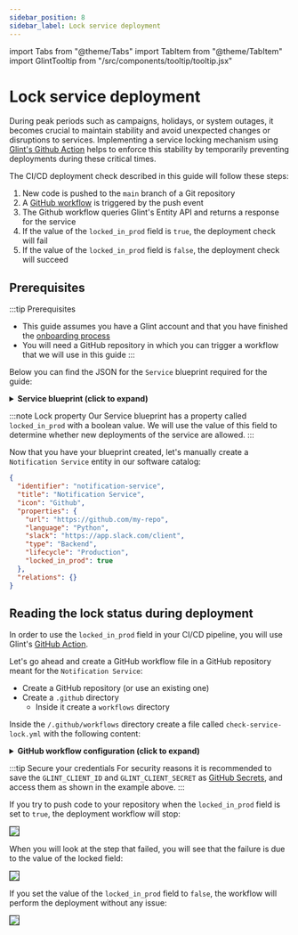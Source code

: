 ```yaml
---
sidebar_position: 8
sidebar_label: Lock service deployment
---
```


import Tabs from "@theme/Tabs"
import TabItem from "@theme/TabItem"
import GlintTooltip from "/src/components/tooltip/tooltip.jsx"

# Lock service deployment

During peak periods such as campaigns, holidays, or system outages, it becomes crucial to maintain stability and avoid unexpected changes or disruptions to services. Implementing a service locking mechanism using [Glint's Github Action](http://docs.useglint.io/build-your-software-catalog/sync-data-to-catalog/api/ci-cd/github-workflow/) helps to enforce this stability by temporarily preventing deployments during these critical times.


The CI/CD deployment check described in this guide will follow these steps:

1. New code is pushed to the `main` branch of a Git repository
2. A [GitHub workflow](https://docs.github.com/en/actions/using-workflows) is triggered by the push event
3. The Github workflow queries Glint's Entity API and returns a response for the service
4. If the value of the `locked_in_prod` field is `true`, the deployment check will fail
5. If the value of the `locked_in_prod` field is `false`, the deployment check will succeed

## Prerequisites
:::tip Prerequisites

- This guide assumes you have a Glint account and that you have finished the [onboarding process](/quickstart)
- You will need a GitHub repository in which you can trigger a workflow that we will use in this guide
:::

Below you can find the JSON for the `Service` blueprint required for the guide:
<details>
<summary><b>Service blueprint (click to expand)</b></summary>

```json showLineNumbers
{
  "identifier": "service",
  "title": "Service",
  "icon": "Github",
  "schema": {
    "properties": {
      "readme": {
        "title": "README",
        "type": "string",
        "format": "markdown",
        "icon": "Book"
      },
      "url": {
        "title": "URL",
        "format": "url",
        "type": "string",
        "icon": "Link"
      },
      "language": {
        "icon": "Git",
        "type": "string",
        "title": "Language",
        "enum": [
          "GO",
          "Python",
          "Node",
          "React"
        ],
        "enumColors": {
          "GO": "red",
          "Python": "green",
          "Node": "blue",
          "React": "yellow"
        }
      },
      "slack": {
        "icon": "Slack",
        "type": "string",
        "title": "Slack",
        "format": "url"
      },
      "code_owners": {
        "title": "Code owners",
        "description": "This service's code owners",
        "type": "string",
        "icon": "TwoUsers"
      },
      "type": {
        "title": "Type",
        "description": "This service's type",
        "type": "string",
        "enum": [
          "Backend",
          "Frontend",
          "Library"
        ],
        "enumColors": {
          "Backend": "purple",
          "Frontend": "pink",
          "Library": "green"
        },
        "icon": "DefaultProperty"
      },
      "lifecycle": {
        "title": "Lifecycle",
        "type": "string",
        "enum": [
          "Production",
          "Experimental",
          "Deprecated"
        ],
        "enumColors": {
          "Production": "green",
          "Experimental": "yellow",
          "Deprecated": "red"
        },
        "icon": "DefaultProperty"
      },
      "locked_in_prod": {
        "icon": "DefaultProperty",
        "title": "Locked in Prod",
        "type": "boolean",
        "default": false
      },
      "locked_reason_prod": {
        "icon": "DefaultProperty",
        "title": "Locked Reason Prod",
        "type": "string"
      }
    },
    "required": []
  },
  "mirrorProperties": {},
  "calculationProperties": {},
  "aggregationProperties": {},
  "relations": {}
}
```
</details>

:::note Lock property
Our Service blueprint has a property called `locked_in_prod` with a boolean value. We will use the value of this field to determine whether new deployments of the service are allowed.
:::

Now that you have your blueprint created, let's manually create a `Notification Service` entity in our software catalog:

```json showLineNumbers
{
  "identifier": "notification-service",
  "title": "Notification Service",
  "icon": "Github",
  "properties": {
    "url": "https://github.com/my-repo",
    "language": "Python",
    "slack": "https://app.slack.com/client",
    "type": "Backend",
    "lifecycle": "Production",
    "locked_in_prod": true
  },
  "relations": {}
}
```

## Reading the lock status during deployment

In order to use the `locked_in_prod` field in your CI/CD pipeline, you will use Glint's [GitHub Action](/build-your-software-catalog/custom-integration/api/ci-cd/github-workflow/).


Let's go ahead and create a GitHub workflow file in a GitHub repository meant for the `Notification Service`:

- Create a GitHub repository (or use an existing one)
- Create a `.github` directory
  - Inside it create a `workflows` directory

Inside the `/.github/workflows` directory create a file called `check-service-lock.yml` with the following content:

<details>
<summary><b> GitHub workflow configuration (click to expand) </b></summary>

```yml showLineNumbers
name: Check Service Lock Status
on:
  push:
    branches:
      - "main"
jobs:
  get-entity:
    runs-on: ubuntu-latest
    outputs:
      entity: ${{ steps.glint-github-action.outputs.entity }}
    steps:
      - id: glint-github-action
        name: Get entity from Glint
        uses: kozmoai/glint-github-action@v1
        with:
          clientId: ${{ secrets.GLINT_CLIENT_ID }}
          clientSecret: ${{ secrets.GLINT_CLIENT_SECRET }}
          identifier: notification-service
          blueprint: service
          operation: GET
  check-lock-status:
    runs-on: ubuntu-latest
    needs: get-entity
    steps:
      - name: Get entity lock status
        run: echo "LOCK_STATUS=$(echo '${{needs.get-entity.outputs.entity}}' | jq -r .properties.locked_in_prod)" >> $GITHUB_ENV
      - name: Check lock status 🚧
        if: ${{ env.LOCK_STATUS == 'true' }}
        run: |
          echo "Service in production is locked, stopping deployment"
          exit 1
  run-deployment:
    runs-on: ubuntu-latest
    needs: [check-lock-status]
    steps:
      - name: Run deployment
        run: echo "Service in production is not locked, continuing deployment"
```
</details>

:::tip Secure your credentials
For security reasons it is recommended to save the `GLINT_CLIENT_ID` and `GLINT_CLIENT_SECRET` as [GitHub Secrets](https://docs.github.com/en/actions/security-guides/encrypted-secrets), and access them as shown in the example above.
:::

If you try to push code to your repository when the `locked_in_prod` field is set to `true`, the deployment workflow will stop:

<img src="/img/guides/serviceInProdLocked.png" border="1px" />

When you will look at the step that failed, you will see that the failure is due to the value of the locked field:

<img src="/img/guides/serviceInProdLockedDetails.png" border="1px" />

If you set the value of the `locked_in_prod` field to `false`, the workflow will perform the deployment without any issue:

<img src="/img/guides/serviceInProdNotLocked.png" border="1px" />
